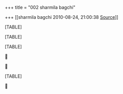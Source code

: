 +++
title = "002 sharmila bagchi"

+++
[[sharmila bagchi	2010-08-24, 21:00:38 [Source](https://groups.google.com/g/bvparishat/c/Urq95tADkeU)]]



[TABLE]

[TABLE]

[TABLE]





[TABLE]



